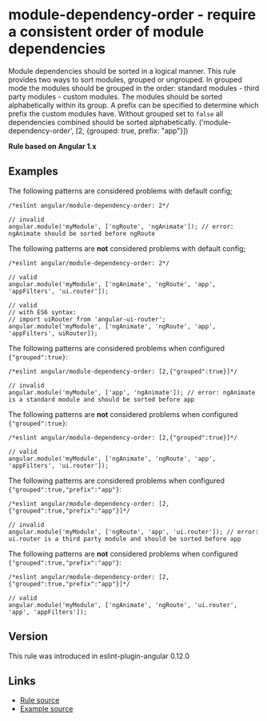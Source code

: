 <!-- WARNING: Generated documentation. Edit docs and examples in the rule and examples file ('rules/module-dependency-order.js', 'examples/module-dependency-order.js'). -->

# module-dependency-order - require a consistent order of module dependencies

Module dependencies should be sorted in a logical manner.
This rule provides two ways to sort modules, grouped or ungrouped.
In grouped mode the modules should be grouped in the order: standard modules - third party modules - custom modules.
The modules should be sorted alphabetically within its group.
A prefix can be specified to determine which prefix the custom modules have.
Without grouped set to `false` all dependencies combined should be sorted alphabetically.
('module-dependency-order', [2, {grouped: true, prefix: "app"}])

**Rule based on Angular 1.x**

## Examples

The following patterns are considered problems with default config;

    /*eslint angular/module-dependency-order: 2*/

    // invalid
    angular.module('myModule', ['ngRoute', 'ngAnimate']); // error: ngAnimate should be sorted before ngRoute

The following patterns are **not** considered problems with default config;

    /*eslint angular/module-dependency-order: 2*/

    // valid
    angular.module('myModule', ['ngAnimate', 'ngRoute', 'app', 'appFilters', 'ui.router']);

    // valid
    // with ES6 syntax:
    // import uiRouter from 'angular-ui-router';
    angular.module('myModule', ['ngAnimate', 'ngRoute', 'app', 'appFilters', uiRouter]);

The following patterns are considered problems when configured `{"grouped":true}`:

    /*eslint angular/module-dependency-order: [2,{"grouped":true}]*/

    // invalid
    angular.module('myModule', ['app', 'ngAnimate']); // error: ngAnimate is a standard module and should be sorted before app

The following patterns are **not** considered problems when configured `{"grouped":true}`:

    /*eslint angular/module-dependency-order: [2,{"grouped":true}]*/

    // valid
    angular.module('myModule', ['ngAnimate', 'ngRoute', 'app', 'appFilters', 'ui.router']);

The following patterns are considered problems when configured `{"grouped":true,"prefix":"app"}`:

    /*eslint angular/module-dependency-order: [2,{"grouped":true,"prefix":"app"}]*/

    // invalid
    angular.module('myModule', ['ngRoute', 'app', 'ui.router']); // error: ui.router is a third party module and should be sorted before app

The following patterns are **not** considered problems when configured `{"grouped":true,"prefix":"app"}`:

    /*eslint angular/module-dependency-order: [2,{"grouped":true,"prefix":"app"}]*/

    // valid
    angular.module('myModule', ['ngAnimate', 'ngRoute', 'ui.router', 'app', 'appFilters']);

## Version

This rule was introduced in eslint-plugin-angular 0.12.0

## Links

* [Rule source](../rules/module-dependency-order.js)
* [Example source](../examples/module-dependency-order.js)
